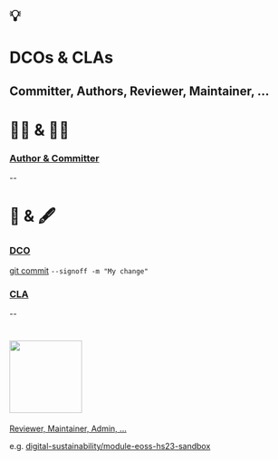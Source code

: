 # 💡
# DCOs & CLAs

Committer, Authors, Reviewer, Maintainer, ...
--
# 🧑‍🎨 & 🧑‍💻

### [Author & Committer](https://git-scm.com/book/en/v2/Git-Basics-Viewing-the-Commit-History)
--
# 📝 & 🖋️

### [DCO](https://en.wikipedia.org/wiki/Developer_Certificate_of_Origin)

[git commit](https://git-scm.com/docs/git-commit) `--signoff -m "My change"`

### [CLA](https://en.wikipedia.org/wiki/Contributor_License_Agreement)
--
# <img width="128" src="https://cdn.jsdelivr.net/npm/simple-icons@v9/icons/github.svg" />

[Reviewer, Maintainer, Admin, ...](https://docs.github.com/en/organizations/managing-user-access-to-your-organizations-repositories/managing-repository-roles/repository-roles-for-an-organization#permissions-for-each-role)

e.g. [digital-sustainability/module-eoss-hs23-sandbox](https://github.com/digital-sustainability/module-eoss-hs23-sandbox/settings/access)